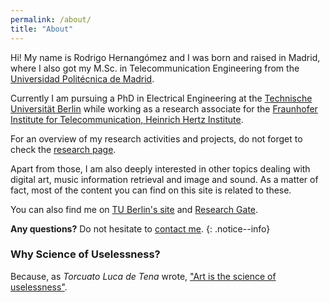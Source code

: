 ```yaml
---
permalink: /about/
title: "About"
---
```


Hi! My name is Rodrigo Hernangómez and
I was born and raised in Madrid, where I also got my M.Sc.
in Telecommunication Engineering from the
[Universidad Politécnica de Madrid](http://www.upm.es/internacional).

Currently I am pursuing a PhD in Electrical Engineering at the
[Technische Universität Berlin](https://www.tu-berlin.de/menue/home/parameter/en/)
while working as a research associate for the
[Fraunhofer Institute for Telecommunication, Heinrich Hertz Institute](https://www.hhi.fraunhofer.de/).

For an overview of my research activities and projects, do not forget to check the
[research page](../research).

Apart from those, I am also deeply interested in other topics
dealing with digital art, music information retrieval and
image and sound. As a matter of fact, most of the content you can find
on this site is related to these.

You can also find me on
[TU Berlin's site](https://www.netit.tu-berlin.de/menue/team/extern/hernangomez/)
and
[Research Gate](https://www.researchgate.net/profile/Rodrigo_Hernangomez).

**Any questions?** Do not hesitate to [contact me](../contact).
{: .notice--info}

### Why Science of Uselessness?

Because, as _Torcuato Luca de Tena_ wrote,
["Art is the science of uselessness"](science-of-uselessness).
